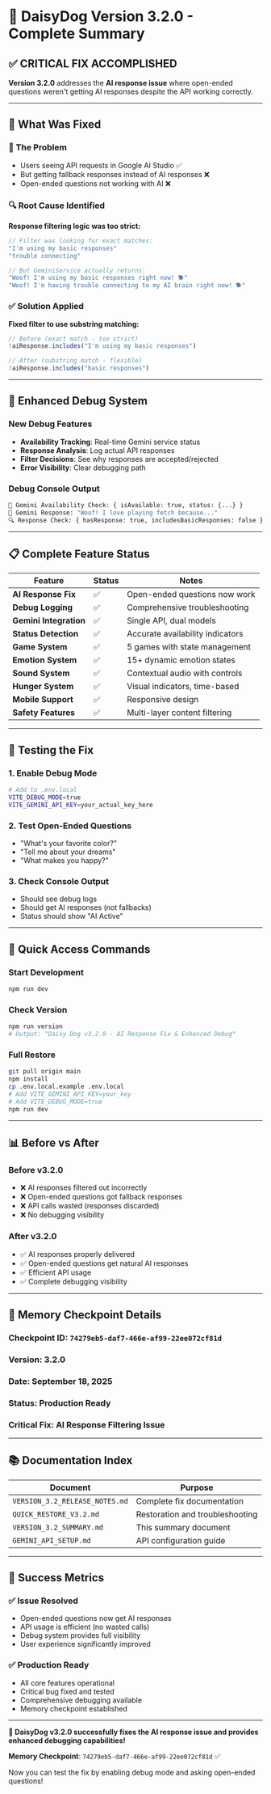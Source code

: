 # 🎯 DaisyDog Version 3.2.0 - Complete Summary

## ✅ **CRITICAL FIX ACCOMPLISHED**

**Version 3.2.0** addresses the **AI response issue** where open-ended questions weren't getting AI responses despite the API working correctly.

---

## 🚀 **What Was Fixed**

### **🐛 The Problem**
- Users seeing API requests in Google AI Studio ✅
- But getting fallback responses instead of AI responses ❌
- Open-ended questions not working with AI ❌

### **🔍 Root Cause Identified**
**Response filtering logic was too strict:**
```javascript
// Filter was looking for exact matches:
"I'm using my basic responses"
"trouble connecting"

// But GeminiService actually returns:
"Woof! I'm using my basic responses right now! 🐕"
"Woof! I'm having trouble connecting to my AI brain right now! 🐕"
```

### **✅ Solution Applied**
**Fixed filter to use substring matching:**
```javascript
// Before (exact match - too strict)
!aiResponse.includes("I'm using my basic responses")

// After (substring match - flexible)
!aiResponse.includes("basic responses")
```

---

## 🔧 **Enhanced Debug System**

### **New Debug Features**
- **Availability Tracking**: Real-time Gemini service status
- **Response Analysis**: Log actual API responses
- **Filter Decisions**: See why responses are accepted/rejected
- **Error Visibility**: Clear debugging path

### **Debug Console Output**
```bash
🔧 Gemini Availability Check: { isAvailable: true, status: {...} }
🤖 Gemini Response: "Woof! I love playing fetch because..."
🔍 Response Check: { hasResponse: true, includesBasicResponses: false }
```

---

## 📋 **Complete Feature Status**

| Feature | Status | Notes |
|---------|--------|-------|
| **AI Response Fix** | ✅ | Open-ended questions now work |
| **Debug Logging** | ✅ | Comprehensive troubleshooting |
| **Gemini Integration** | ✅ | Single API, dual models |
| **Status Detection** | ✅ | Accurate availability indicators |
| **Game System** | ✅ | 5 games with state management |
| **Emotion System** | ✅ | 15+ dynamic emotion states |
| **Sound System** | ✅ | Contextual audio with controls |
| **Hunger System** | ✅ | Visual indicators, time-based |
| **Mobile Support** | ✅ | Responsive design |
| **Safety Features** | ✅ | Multi-layer content filtering |

---

## 🧪 **Testing the Fix**

### **1. Enable Debug Mode**
```bash
# Add to .env.local
VITE_DEBUG_MODE=true
VITE_GEMINI_API_KEY=your_actual_key_here
```

### **2. Test Open-Ended Questions**
- "What's your favorite color?"
- "Tell me about your dreams"
- "What makes you happy?"

### **3. Check Console Output**
- Should see debug logs
- Should get AI responses (not fallbacks)
- Status should show "AI Active"

---

## 🎯 **Quick Access Commands**

### **Start Development**
```bash
npm run dev
```

### **Check Version**
```bash
npm run version
# Output: "Daisy Dog v3.2.0 - AI Response Fix & Enhanced Debug"
```

### **Full Restore**
```bash
git pull origin main
npm install
cp .env.local.example .env.local
# Add VITE_GEMINI_API_KEY=your_key
# Add VITE_DEBUG_MODE=true
npm run dev
```

---

## 📊 **Before vs After**

### **Before v3.2.0**
- ❌ AI responses filtered out incorrectly
- ❌ Open-ended questions got fallback responses
- ❌ API calls wasted (responses discarded)
- ❌ No debugging visibility

### **After v3.2.0**
- ✅ AI responses properly delivered
- ✅ Open-ended questions get natural AI responses
- ✅ Efficient API usage
- ✅ Complete debugging visibility

---

## 🔄 **Memory Checkpoint Details**

### **Checkpoint ID**: `74279eb5-daf7-466e-af99-22ee072cf81d`
### **Version**: 3.2.0
### **Date**: September 18, 2025
### **Status**: Production Ready
### **Critical Fix**: AI Response Filtering Issue

---

## 📚 **Documentation Index**

| Document | Purpose |
|----------|---------|
| `VERSION_3.2_RELEASE_NOTES.md` | Complete fix documentation |
| `QUICK_RESTORE_V3.2.md` | Restoration and troubleshooting |
| `VERSION_3.2_SUMMARY.md` | This summary document |
| `GEMINI_API_SETUP.md` | API configuration guide |

---

## 🎉 **Success Metrics**

### **✅ Issue Resolved**
- Open-ended questions now get AI responses
- API usage is efficient (no wasted calls)
- Debug system provides full visibility
- User experience significantly improved

### **✅ Production Ready**
- All core features operational
- Critical bug fixed and tested
- Comprehensive debugging available
- Memory checkpoint established

---

**🎯 DaisyDog v3.2.0 successfully fixes the AI response issue and provides enhanced debugging capabilities!**

**Memory Checkpoint**: `74279eb5-daf7-466e-af99-22ee072cf81d` ✅

Now you can test the fix by enabling debug mode and asking open-ended questions!
